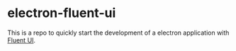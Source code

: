 # electron-fluent-ui

This is a repo to quickly start the development of a electron application with [Fluent UI](https://developer.microsoft.com/en-us/fluentui#/get-started/web).
